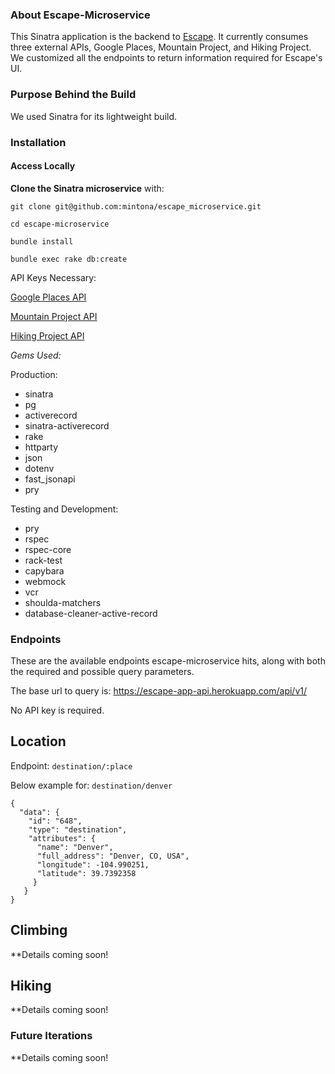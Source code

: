 ### About Escape-Microservice

This Sinatra application is the backend to [Escape](https://github.com/mintona/escape_app). It currently consumes three external APIs, Google Places, Mountain Project, and Hiking Project. We customized all the endpoints to return information required for Escape's UI.


### Purpose Behind the Build

We used Sinatra for its lightweight build.


### Installation

#### Access Locally

**Clone the Sinatra microservice** with:

`git clone git@github.com:mintona/escape_microservice.git`

`cd escape-microservice`

`bundle install`

`bundle exec rake db:create`

API Keys Necessary:

[Google Places API](https://developers.google.com/places/web-service/intro)

[Mountain Project API](https://www.mountainproject.com/data)

[Hiking Project API](https://www.hikingproject.com/data)

*Gems Used:*

Production:
* sinatra
* pg
* activerecord
* sinatra-activerecord
* rake
* httparty
* json
* dotenv
* fast_jsonapi
* pry

Testing and Development:
* pry
* rspec
* rspec-core
* rack-test
* capybara
* webmock
* vcr
* shoulda-matchers
* database-cleaner-active-record


### Endpoints

These are the available endpoints escape-microservice hits, along with both the required and possible query parameters.

The base url to query is: https://escape-app-api.herokuapp.com/api/v1/

No API key is required.

## Location
Endpoint: `destination/:place`

Below example for: `destination/denver`
````
{
  "data": {
    "id": "648",
    "type": "destination",
    "attributes": {
      "name": "Denver",
      "full_address": "Denver, CO, USA",
      "longitude": -104.990251,
      "latitude": 39.7392358
     }
   }
}
````


## Climbing
**Details coming soon!

## Hiking
**Details coming soon!

### Future Iterations
**Details coming soon!
